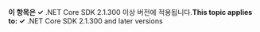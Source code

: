 <span data-ttu-id="5d17a-101">**이 항목은 ✓** .NET Core SDK 2.1.300 이상 버전에 적용됩니다.</span><span class="sxs-lookup"><span data-stu-id="5d17a-101">**This topic applies to: ✓** .NET Core SDK 2.1.300 and later versions</span></span>
